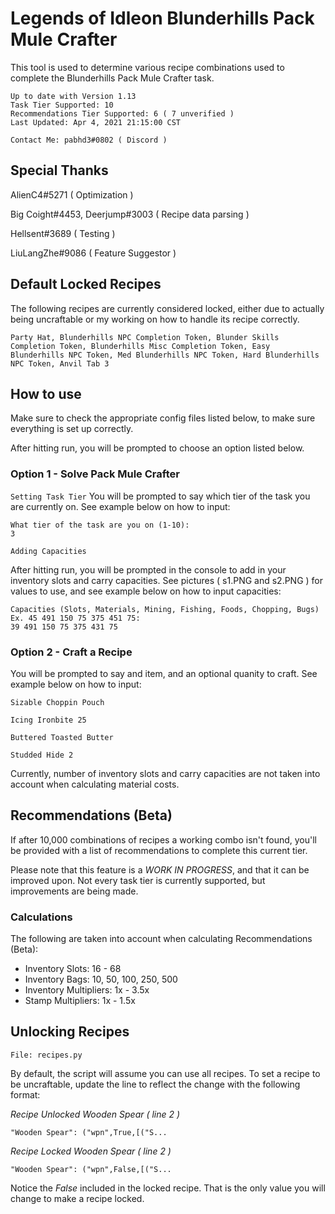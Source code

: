 # Legends of Idleon Blunderhills Pack Mule Crafter

This tool is used to determine various recipe combinations used to complete the Blunderhills Pack Mule Crafter task.

```
Up to date with Version 1.13
Task Tier Supported: 10
Recommendations Tier Supported: 6 ( 7 unverified )
Last Updated: Apr 4, 2021 21:15:00 CST

Contact Me: pabhd3#0802 ( Discord )
```

## Special Thanks

AlienC4#5271 ( Optimization )

Big Coight#4453, Deerjump#3003 ( Recipe data parsing )

Hellsent#3689 ( Testing )

LiuLangZhe#9086 ( Feature Suggestor )

## Default Locked Recipes

The following recipes are currently considered locked, either due to actually being uncraftable or my working on how to handle its recipe correctly.

```
Party Hat, Blunderhills NPC Completion Token, Blunder Skills Completion Token, Blunderhills Misc Completion Token, Easy Blunderhills NPC Token, Med Blunderhills NPC Token, Hard Blunderhills NPC Token, Anvil Tab 3
```

## How to use

Make sure to check the appropriate config files listed below, to make sure everything is set up correctly.

After hitting run, you will be prompted to choose an option listed below.

### Option 1 - Solve Pack Mule Crafter

`Setting Task Tier`
You will be prompted to say which tier of the task you are currently on. See example below on how to input:

```
What tier of the task are you on (1-10):
3
```

`Adding Capacities`

After hitting run, you will be prompted in the console to add in your inventory slots and carry capacities. See pictures ( s1.PNG and s2.PNG ) for values to use, and see example below on how to input capacities:

```
Capacities (Slots, Materials, Mining, Fishing, Foods, Chopping, Bugs)
Ex. 45 491 150 75 375 451 75:
39 491 150 75 375 431 75
```

### Option 2 - Craft a Recipe

You will be prompted to say and item, and an optional quanity to craft. See example below on how to input:

```
Sizable Choppin Pouch

Icing Ironbite 25

Buttered Toasted Butter

Studded Hide 2
```

Currently, number of inventory slots and carry capacities are not taken into account when calculating material costs.

## Recommendations (Beta)

If after 10,000 combinations of recipes a working combo isn't found, you'll be provided with a list of recommendations to complete this current tier.

Please note that this feature is a *WORK IN PROGRESS*, and that it can be improved upon. Not every task tier is currently supported, but improvements are being made.

### Calculations

The following are taken into account when calculating Recommendations (Beta):

* Inventory Slots: 16 - 68
* Inventory Bags: 10, 50, 100, 250, 500
* Inventory Multipliers: 1x - 3.5x
* Stamp Multipliers: 1x - 1.5x

## Unlocking Recipes

`File: recipes.py`

By default, the script will assume you can use all recipes. To set a recipe to be uncraftable, update the line to reflect the change with the following format:

_Recipe Unlocked Wooden Spear ( line 2 )_

```
"Wooden Spear": ("wpn",True,[("S...
```

_Recipe Locked Wooden Spear ( line 2 )_

```
"Wooden Spear": ("wpn",False,[("S...
```

Notice the _False_ included in the locked recipe. That is the only value you will change to make a recipe locked.